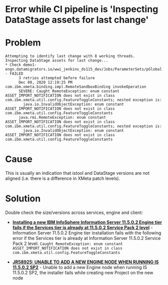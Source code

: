 # Error while CI pipeline is 'Inspecting DataStage assets for last change'

# Problem

```
Attempting to identify last change with 8 working threads.
Inspecting DataStage assets for last change...
* Check demo1-engn.datamigrators.io/wwi_jenkins_ds115_dev/Jobs/ParameterSets/pGlobal.pst - FAILED
      3 retries attempted before failure
      Dec 08, 2020 12:19:25 PM com.ibm.xmeta.binding.impl.RemoteSandboxBinding invokeOperation
      SEVERE: Caught RemoteException: enum constant ASSET_IMPORT_NOTIFICATION does not exist in class com.ibm.xmeta.util.config.FeatureToggleConstants; nested exception is: 
      	java.io.InvalidObjectException: enum constant ASSET_IMPORT_NOTIFICATION does not exist in class com.ibm.xmeta.util.config.FeatureToggleConstants
      java.rmi.RemoteException: enum constant ASSET_IMPORT_NOTIFICATION does not exist in class com.ibm.xmeta.util.config.FeatureToggleConstants; nested exception is: 
      	java.io.InvalidObjectException: enum constant ASSET_IMPORT_NOTIFICATION does not exist in class com.ibm.xmeta.util.config.FeatureToggleConstants
```

# Cause

This is usually an indication that istool and DataStage versions are not aligned (i.e. there is a difference in XMeta patch levels). 

# Solution

Double check the size/versions across services, engine and client:

*   [**Installing a new IBM InfoSphere Information Server 11.5.0.2 Engine tier fails if the Services tier is already at 11.5.0.2 Service Pack 2 level**](https://www.ibm.com/support/pages/installing-new-ibm-infosphere-information-server-11502-engine-tier-fails-if-services-tier-already-11502-service-pack-2-level) - Information Server 11.5.0.2 Engine tier installation fails with the following error if the Services tier is already at Information Server 11.5.0.2 Service Pack 2 level. `Caught RemoteException: enum constant ASSET_IMPORT_NOTIFICATION does not exist in class com.ibm.xmeta.util.config.FeatureToggleConstants`
    

*   [**JR58925: UNABLE TO ADD A NEW ENGINE NODE WHEN RUNNING IS 11.5.0.2 SP2**](https://www.ibm.com/support/pages/apar/JR58925) - Unable to add a new Engine node when running IS 11.5.0.2 SP2, the installer fails while creating new Project on the new node